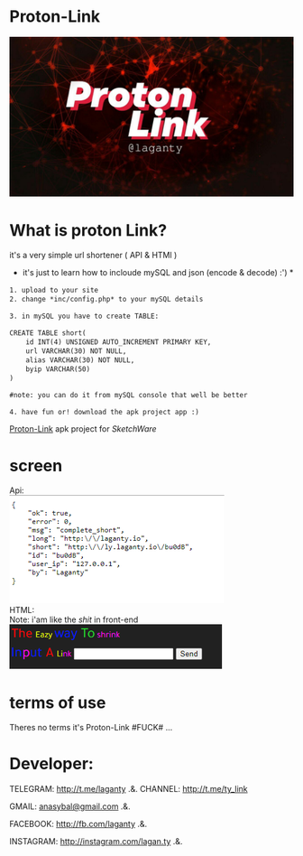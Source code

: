 # Proton-Link
<img src="Proton-Link.jpg"></img><br>

# What is proton Link?
it's a very simple url shortener ( API & HTMl )
* it's just to learn how to incloude mySQL and json (encode & decode) :') *

```
1. upload to your site
2. change *inc/config.php* to your mySQL details
```

```
3. in mySQL you have to create TABLE:
```

```
CREATE TABLE short(
    id INT(4) UNSIGNED AUTO_INCREMENT PRIMARY KEY,
    url VARCHAR(30) NOT NULL,
    alias VARCHAR(30) NOT NULL,
    byip VARCHAR(50)
)
```
```
#note: you can do it from mySQL console that well be better
```

```
4. have fun or! download the apk project app :)
```
[Proton-Link](http://www.mediafire.com/file/i94nkui7zz9zbws/Proton-Link.App.rar/file) apk project for *SketchWare*

# screen
Api:
<br><img src="1.png"></img><br>
HTML: <br>
Note: i'am like the *shit* in front-end
<br><img src="5.png"></img><br>
# terms of use
Theres no terms it's Proton-Link #FUCK#
...
# Developer:
TELEGRAM: http://t.me/laganty  .&.  CHANNEL: http://t.me/ty_link

GMAIL: anasybal@gmail.com  .&.

FACEBOOK: http://fb.com/laganty  .&.

INSTAGRAM: http://instagram.com/lagan.ty  .&.
